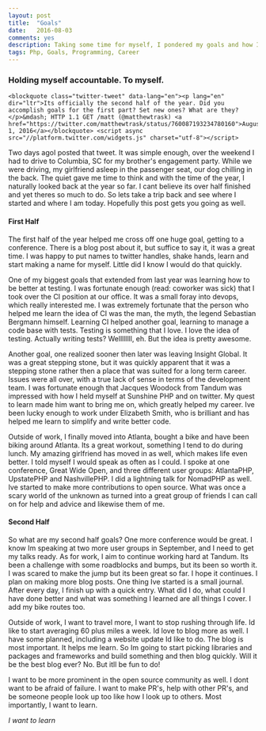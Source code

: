 ```yaml
---
layout: post
title:  "Goals"
date:   2016-08-03
comments: yes
description: Taking some time for myself, I pondered my goals and how I can be better
tags: Php, Goals, Programming, Career
---
```


### Holding myself accountable. To myself.

    <blockquote class="twitter-tweet" data-lang="en"><p lang="en" dir="ltr">Its officially the second half of the year. Did you accomplish goals for the first part? Set new ones? What are they?</p>&mdash; HTTP 1.1 GET /matt (@matthewtrask) <a href="https://twitter.com/matthewtrask/status/760087193234780160">August 1, 2016</a></blockquote> <script async src="//platform.twitter.com/widgets.js" charset="utf-8"></script>

Two days agoI posted that tweet. It was simple enough, over the weekend I had to drive to Columbia, SC for my brother's engagement party. While we were driving, my girlfriend asleep in the passenger seat, our dog chilling in the back. The quiet gave me time to think and with the time of the year, I naturally looked back at the year so far. I cant believe its over half finished and yet theres so much to do. So lets take a trip back and see where I started and where I am today. Hopefully this post gets you going as well. 

#### First Half

The first half of the year helped me cross off one huge goal, getting to a conference. There is a blog post about it, but suffice to say it, it was a great time. I was happy to put names to twitter handles, shake hands, learn and start making a name for myself. Little did I know I would do that quickly. 

One of my biggest goals that extended from last year was learning how to be better at testing. I was fortunate enough (read: coworker was sick) that I took over the CI position at our office. It was a small foray into devops, which really interested me. I was extremely fortunate that the person who helped me learn the idea of CI was the man, the myth, the legend Sebastian Bergmann himself. Learning CI helped another goal, learning to manage a code base with tests. Testing is something that I love. I love the idea of testing. Actually writing tests? Wellllllll, eh. But the idea is pretty awesome. 

Another goal, one realized sooner then later was leaving Insight Global. It was a great stepping stone, but it was quickly apparent that it was a stepping stone rather then a place that was suited for a long term career. Issues were all over, with a true lack of sense in terms of the development team. I was fortunate enough that Jacques Woodock from Tandum was impressed with how I held myself at Sunshine PHP and on twitter. My quest to learn made him want to bring me on, which greatly helped my career. Ive been lucky enough to work under Elizabeth Smith, who is brilliant and has helped me learn to simplify and write better code. 

Outside of work, I finally moved into Atlanta, bought a bike and have been biking around Atlanta. Its a great workout, something I tend to do during lunch. My amazing girlfriend has moved in as well, which makes life even better. I told myself I would speak as often as I could. I spoke at one conference, Great Wide Open, and three different user groups: AtlantaPHP, UpstatePHP and NashvillePHP. I did a lightning talk for NomadPHP as well. Ive started to make more contributions to open source. What was once a scary world of the unknown as turned into a great group of friends I can call on for help and advice and likewise them of me. 

#### Second Half

So what are my second half goals? One more conference would be great. I know Im speaking at two more user groups in September, and I need to get my talks ready. As for work, I aim to continue working hard at Tandum. Its been a challenge with some roadblocks and bumps, but its been so worth it. I was scared to make the jump but its been great so far. I hope it continues. I plan on making more blog posts. One thing Ive started is a small journal. After every day, I finish up with a quick entry. What did I do, what could I have done better and what was something I learned are all things I cover. I add my bike routes too. 

Outside of work, I want to travel more, I want to stop rushing through life. Id like to start averaging 60 plus miles a week. Id love to blog more as well. I have some planned, including a website update Id like to do. The blog is most important. It helps me learn. So Im going to start picking libraries and packages and frameworks and build something and then blog quickly. Will it be the best blog ever? No. But itll be fun to do!

I want to be more prominent in the open source community as well. I dont want to be afraid of failure. I want to make PR's, help with other PR's, and be someone people look up too like how I look up to others. Most importantly, I want to learn. 

*I want to learn*

